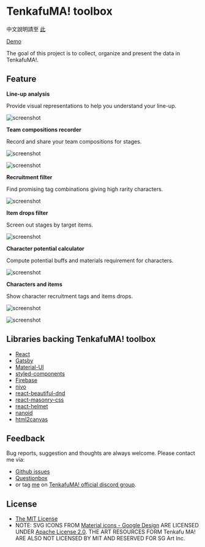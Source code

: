 # TenkafuMA! toolbox

中文說明請至 [此](README.zh-TW.md)

[Demo](https://purindaisuki.github.io/tkfmtools/en/)

The goal of this project is to collect, organize and present the data in TenkafuMA!.

## Feature
**Line-up analysis**

Provide visual representations to help you understand your line-up.

![screenshot](https://purindaisuki.github.io/tkfmtools/readme_feature_1.png)

**Team compositions recorder**

Record and share your team compositions for stages.

![screenshot](https://purindaisuki.github.io/tkfmtools/readme_feature_2.png)

![screenshot](https://purindaisuki.github.io/tkfmtools/readme_feature_3.png)

**Recruitment filter**

Find promising tag combinations giving high rarity characters.

![screenshot](https://purindaisuki.github.io/tkfmtools/readme_feature_4.png)

**Item drops filter**

Screen out stages by target items.

![screenshot](https://purindaisuki.github.io/tkfmtools/readme_feature_5.png)

**Character potential calculator**

Compute potential buffs and materials requirement for characters.

![screenshot](https://purindaisuki.github.io/tkfmtools/readme_feature_6.png)

**Characters and items**

Show character recruitment tags and items drops.

![screenshot](https://purindaisuki.github.io/tkfmtools/readme_feature_7.png)

![screenshot](https://purindaisuki.github.io/tkfmtools/readme_feature_8.png)

## Libraries backing TenkafuMA! toolbox
* [React](https://reactjs.org/)
* [Gatsby](https://www.gatsbyjs.com/)
* [Material-UI](https://material-ui.com/)
* [styled-components](https://styled-components.com/)
* [Firebase](https://firebase.google.com/)
* [nivo](https://nivo.rocks/)
* [react-beautiful-dnd](https://github.com/atlassian/react-beautiful-dnd)
* [react-masonry-css](https://github.com/paulcollett/react-masonry-css)
* [react-helmet](https://github.com/nfl/react-helmet)
* [nanoid](https://github.com/ai/nanoid)
* [html2canvas](https://github.com/niklasvh/html2canvas)

## Feedback
Bug reports, suggestion and thoughts are always welcome. Please contact me via:
* [Github issues](https://github.com/purindaisuki/tkfmtools/issues)
* [Questionbox](https://peing.net/ja/b5295760aebf4c)
* or tag [me](justwepurin#4265) on [TenkafuMA! official discord group](https://discord.gg/wJqXQjVnw4).

## License
* [The MIT License](https://github.com/purindaisuki/tkfmtools/blob/master/LICENSE)
* NOTE: SVG ICONS FROM [Material icons - Google Design](https://github.com/google/material-design-icons) ARE LICENSED UNDER [Apache License 2.0](https://github.com/google/material-design-icons/blob/master/LICENSE). THE ART RESOURCES FORM Tenkafu MA! ARE ALSO NOT LICENSED BY MIT AND RESERVED FOR SG Art Inc.
